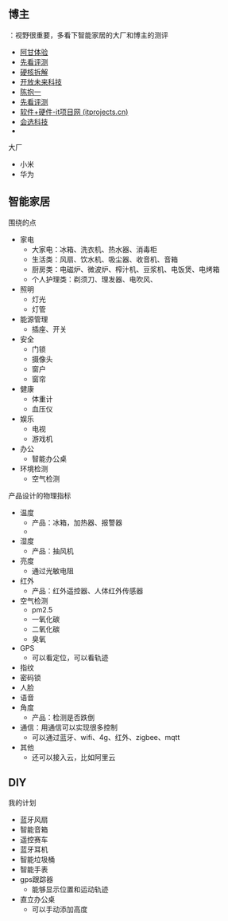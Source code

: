 ## 博主

：视野很重要，多看下智能家居的大厂和博主的测评

- [阿甘体验](https://space.bilibili.com/310268345)
- [先看评测](https://space.bilibili.com/483311105?spm_id_from=333.999.0.0)
- [硬核拆解](https://space.bilibili.com/427494870?spm_id_from=333.999.0.0)
- [开放未来科技](https://space.bilibili.com/99442446)
- [陈抱一](https://space.bilibili.com/3530725)
- [先看评测](https://space.bilibili.com/483311105?spm_id_from=333.337.0.0)
- [软件+硬件-it项目网 (itprojects.cn)](https://www.itprojects.cn/hardware)
- [会选科技](https://space.bilibili.com/230131041)
- 



大厂

- 小米
- 华为



## 智能家居

围绕的点

- 家电
  - 大家电：冰箱、洗衣机、热水器、消毒柜
  - 生活类：风扇、饮水机、吸尘器、收音机、音箱
  - 厨房类：电磁炉、微波炉、榨汁机、豆浆机、电饭煲、电烤箱
  - 个人护理类：剃须刀、理发器、电吹风、
- 照明
  - 灯光
  - 灯管
- 能源管理
  - 插座、开关
- 安全
  - 门锁
  - 摄像头
  - 窗户
  - 窗帘
- 健康
  - 体重计
  - 血压仪
- 娱乐
  - 电视
  - 游戏机
- 办公
  - 智能办公桌
- 环境检测
  - 空气检测



产品设计的物理指标

- 温度
  - 产品：冰箱，加热器、报警器
  - 
- 湿度
  - 产品：抽风机
- 亮度
  - 通过光敏电阻
- 红外
  - 产品：红外遥控器、人体红外传感器
- 空气检测
  - pm2.5
  - 一氧化碳
  - 二氧化碳
  - 臭氧
- GPS
  - 可以看定位，可以看轨迹
- 指纹
- 密码锁
- 人脸
- 语音
- 角度
  - 产品：检测是否跌倒
- 通信：用通信可以实现很多控制
  - 可以通过蓝牙、wifi、4g、红外、zigbee、mqtt
- 其他
  - 还可以接入云，比如阿里云



## DIY

我的计划

- 蓝牙风扇
- 智能音箱
- 遥控赛车
- 蓝牙耳机
- 智能垃圾桶
- 智能手表
- gps跟踪器
  - 能够显示位置和运动轨迹
- 直立办公桌
  - 可以手动添加高度

